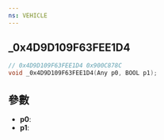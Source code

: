 ```yaml
---
ns: VEHICLE
---
```

## _0x4D9D109F63FEE1D4

```c
// 0x4D9D109F63FEE1D4 0x900C878C
void _0x4D9D109F63FEE1D4(Any p0, BOOL p1);
```


## 參數
* **p0**: 
* **p1**: 

